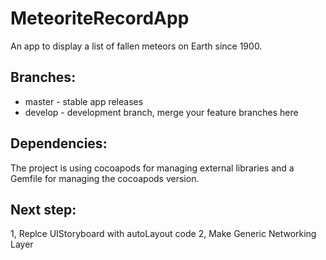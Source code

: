 # MeteoriteRecordApp
An app to display a list of fallen meteors on Earth since 1900.


## Branches:

* master - stable app releases
* develop - development branch, merge your feature branches here

## Dependencies:

The project is using cocoapods for managing external libraries and a Gemfile for managing the cocoapods version.

## Next step:

1, Replce UIStoryboard with autoLayout code
2, Make Generic Networking Layer

